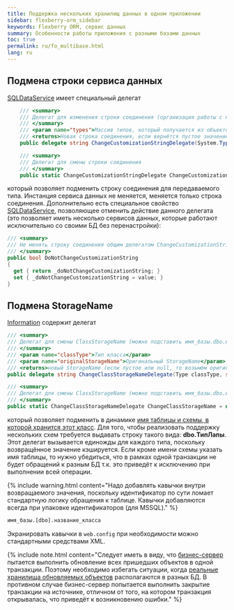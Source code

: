 ```yaml
---
title: Поддержка нескольких хранилищ данных в одном приложении
sidebar: flexberry-orm_sidebar
keywords: Flexberry ORM, сервис данных
summary: Особенности работы приложения с разными базами данных
toc: true
permalink: ru/fo_multibase.html
lang: ru
---
```


## Подмена строки сервиса данных

[SQLDataService](fo_sql-data-service.html) имеет специальный делегат 

```csharp
    /// <summary>
    /// Делегат для изменения строки соединения (организация работы с несколькими базами)
    /// </summary>
    /// <param name="types">Массив типов, который получается из объектов пришедших в сервис данных</param>
    /// <returns>Новая строка соединения, если вернётся пустое значение или null, строка не изменится</returns>
    public delegate string ChangeCustomizationStringDelegate(System.Type[] types);

    /// <summary>
    /// Делегат для смены строки соединения
    /// </summary>
    public static ChangeCustomizationStringDelegate ChangeCustomizationString = null;
```

который позволяет подменить строку соединения для передаваемого типа. Инстанция сервиса данных не меняется, меняется только строка соединения. 
Дополнительно есть специальное свойство [SQLDataService](fo_sql-data-service.html), позволяющее отменить действие данного делегата (это позволяет иметь несколько сервисов данных, которые работают исключительно со своими БД без перенастройки):

```csharp
/// <summary>
/// Не менять строку соединения общим делегатом ChangeCustomizationString
/// </summary>
public bool DoNotChangeCustomizationString
{
  get { return _doNotChangeCustomizationString; }
  set { _doNotChangeCustomizationString = value; }
}
```

## Подмена StorageName

[Information](fo_methods-class-information.html) содержит делегат 

```csharp
/// <summary>
/// Делегат для смены ClassStorageName (можно подставить имя_базы.dbo.имя_таблицы, например)
/// </summary>
/// <param name="classType">Тип класса</param>
/// <param name="originalStorageName">Оригинальный StorageName</param>
/// <returns>новый StorageName (если пустое или null, то возьмём оригинальное)</returns>
public delegate string ChangeClassStorageNameDelegate(Type classType, string originalStorageName);

/// <summary>
/// Делегат для смены ClassStorageName (можно подставить имя_базы.dbo.имя_таблицы, например)
/// </summary>
public static ChangeClassStorageNameDelegate ChangeClassStorageName = null;
```

который позволяет подменить в динамике [имя таблицы и схемы, в которой хранится этот класс](fo_storing-data-objects.html).
Для того, чтобы реализовать поддержку нескольких схем требуется выдавать строку такого вида: **dbo.ТипЛапы**. 
Этот делегат вызывается единожды для каждого типа, поскольку возвращённое значение кэшируется. Если кроме имени схемы указать имя таблицы, то нужно убедиться, что в рамках одной транзакции не будет обращений к разным БД т.к. это приведёт к исключению при выполнении всей операции. 

{% include warning.html content="Надо добавлять кавычки внутри возвращаемого значения, поскольку идентификатор по сути ломает стандартную логику обращения к таблице. Кавычки добавляются всегда при упаковке идентификаторов (для MSSQL)." %}

```sql
имя_базы.[dbo].название_класса
```

Экранировать кавычки в `web.config` при необходимости можно стандартными средствами XML.

{% include note.html content="Следует иметь в виду, что [бизнес-сервер](fo_bs-wrapper.html) пытается выполнить обновление всех пришедших объектов в одной транзакции. Поэтому необходимо избегать ситуации, когда [реальные хранилища обновляемых объектов](fo_storing-data-objects.html) располагаются в разных БД. В противном случае бизнес-сервер попытается выполнить закрытие транзакции на источнике, отличном от того, на котором транзакция открывалась, что приведёт к возникновению ошибки." %}
